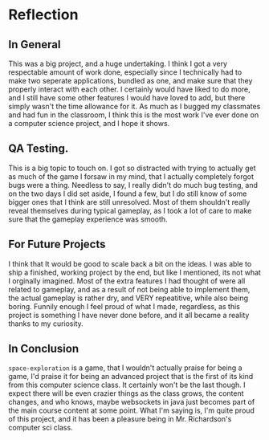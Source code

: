 # Reflection
## In General
This was a big project, and a huge undertaking. I think I got a very respectable amount of work done, especially since I technically had to make two seperate applications,
bundled as one, and make sure that they properly interact with each other. I certainly would have liked to do more, and I still have some other features I would have loved 
to add, but there simply wasn't the time allowance for it. As much as I bugged my classmates and had fun in the classroom, I think this is the most work I've ever done on a 
computer science project, and I hope it shows. 

## QA Testing.
This is a big topic to touch on. I got so distracted with trying to actually get as much of the game I forsaw in my mind, that I actually completely forgot bugs were a thing. 
Needless to say, I really didn't do much bug testing, and on the two days I did set aside, I found a few, but I do still know of some bigger ones that I think are still unresolved.
Most of them shouldn't really reveal themselves during typical gameplay, as I took a lot of care to make sure that the gameplay experience was smooth.

## For Future Projects
I think that It would be good to scale back a bit on the ideas. I was able to ship a finished, working project by the end, but like I mentioned, its not what I orginally imagined. 
Most of the extra features I had thought of were all related to gameplay, and as a result of not being able to implement them, the actual gameplay is rather dry, and VERY repeatitive, 
while also being boring. Funnily enough I feel proud of what I made, regardless, as this project is something I have never done before, and it all became a reality thanks to my curiosity.

## In Conclusion
`space-exploration` is a game, that I wouldn't actually praise for being a game, I'd praise it for being an advanced project that is the first of its kind from this computer science class.
It certainly won't be the last though. I expect there will be even crazier things as the class grows, the content changes, and who knows, maybe websockets in java just becomes part of the 
main course content at some point. What I'm saying is, I'm quite proud of this project, and it has been a pleasure being in Mr. Richardson's computer sci class.
